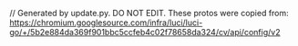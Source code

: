 // Generated by update.py. DO NOT EDIT.
These protos were copied from:
https://chromium.googlesource.com/infra/luci/luci-go/+/5b2e884da369f901bbc5ccfeb4c02f78658da324/cv/api/config/v2
